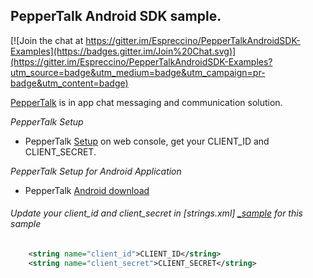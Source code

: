 PepperTalk Android SDK sample.
-----------------------------

[![Join the chat at https://gitter.im/Espreccino/PepperTalkAndroidSDK-Examples](https://badges.gitter.im/Join%20Chat.svg)](https://gitter.im/Espreccino/PepperTalkAndroidSDK-Examples?utm_source=badge&utm_medium=badge&utm_campaign=pr-badge&utm_content=badge)

[PepperTalk][_getpeppertalk] is in app chat messaging and communication solution.

_PepperTalk Setup_

   * PepperTalk [Setup][_peppertalk_setup] on web console, get your CLIENT_ID and CLIENT_SECRET.
    
_PepperTalk Setup for Android Application_

   * PepperTalk [Android download][_peppertalk_g_s]
    
###### Update your client_id and client_secret in [strings.xml] [_sample] for this sample

```xml
    <string name="client_id">CLIENT_ID</string>
    <string name="client_secret">CLIENT_SECRET</string> 
```
  

[_getpeppertalk]: http://getpeppertalk.com/
[_peppertalk_setup]: https://github.com/Espreccino/PepperTalkAndroidSDK-Examples/wiki#peppertalk-android-sdk-wiki
[_peppertalk_g_s]: https://github.com/Espreccino/PepperTalkAndroidSDK-Examples/wiki/Getting-Started#adding-peppertalk-to-project
[_sample]: https://github.com/Espreccino/PepperTalkAndroidSDK-Examples/blob/master/app/src/main/res/values/strings.xml#L6 "strings.xml"
